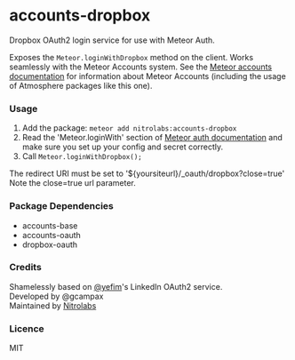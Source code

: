 accounts-dropbox
================

Dropbox OAuth2 login service for use with Meteor Auth.

Exposes the `Meteor.loginWithDropbox` method on the client.
Works seamlessly with the Meteor Accounts system. See the
[Meteor accounts documentation](http://docs.meteor.com/#/basic/accounts)
for information about Meteor Accounts (including the usage of Atmosphere packages like this one).

### Usage

1. Add the package: ```meteor add nitrolabs:accounts-dropbox```
2. Read the 'Meteor.loginWith<ExternalService>' section of [Meteor auth documentation](http://docs.meteor.com/#/full/meteor_loginwithexternalservice) and make sure you set up your config and secret correctly.
3. Call ```Meteor.loginWithDropbox();```

The redirect URI must be set to '${yoursiteurl}/_oauth/dropbox?close=true'
Note the close=true url parameter.

### Package Dependencies

* accounts-base
* accounts-oauth
* dropbox-oauth

### Credits

Shamelessly based on [@yefim](https://github.com/yefim)'s LinkedIn OAuth2 service.<br>
Developed by @gcampax<br>
Maintained by [Nitrolabs](http://www.nitrolabs.com)

### Licence
MIT